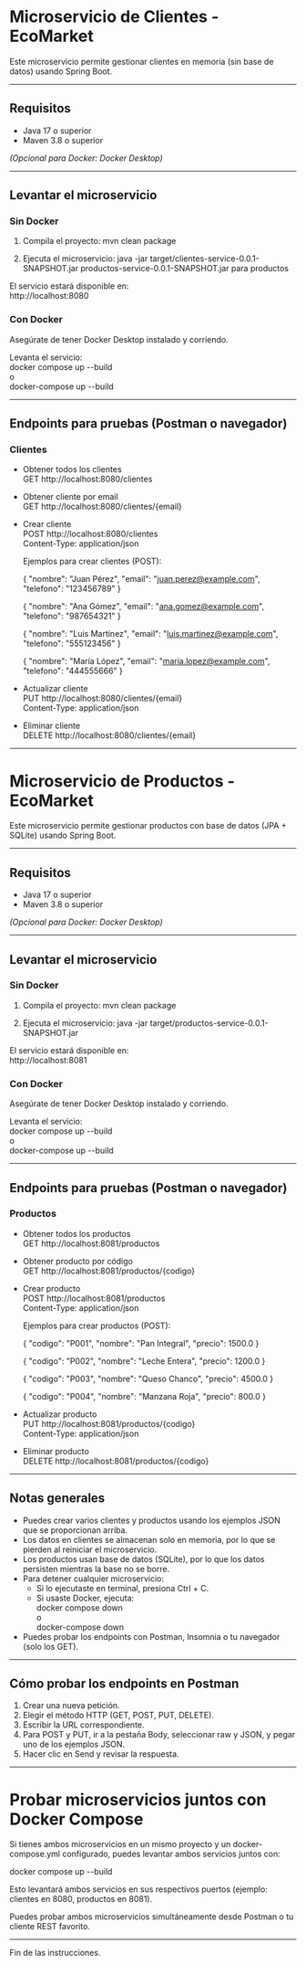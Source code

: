 # Microservicio de Clientes - EcoMarket

Este microservicio permite gestionar clientes en memoria (sin base de datos) usando Spring Boot.

---

## Requisitos

- Java 17 o superior
- Maven 3.8 o superior

*(Opcional para Docker: Docker Desktop)*

---

## Levantar el microservicio

### Sin Docker

1. Compila el proyecto:
   mvn clean package

2. Ejecuta el microservicio:
   java -jar target/clientes-service-0.0.1-SNAPSHOT.jar
                    productos-service-0.0.1-SNAPSHOT.jar para productos

El servicio estará disponible en:  
http://localhost:8080

### Con Docker

Asegúrate de tener Docker Desktop instalado y corriendo.

Levanta el servicio:  
docker compose up --build  
o  
docker-compose up --build

---

## Endpoints para pruebas (Postman o navegador)

### Clientes

- Obtener todos los clientes  
  GET http://localhost:8080/clientes

- Obtener cliente por email  
  GET http://localhost:8080/clientes/{email}

- Crear cliente  
  POST http://localhost:8080/clientes  
  Content-Type: application/json

  Ejemplos para crear clientes (POST):

  {
    "nombre": "Juan Pérez",
    "email": "juan.perez@example.com",
    "telefono": "123456789"
  }

  {
    "nombre": "Ana Gómez",
    "email": "ana.gomez@example.com",
    "telefono": "987654321"
  }

  {
    "nombre": "Luis Martínez",
    "email": "luis.martinez@example.com",
    "telefono": "555123456"
  }

  {
    "nombre": "María López",
    "email": "maria.lopez@example.com",
    "telefono": "444555666"
  }

- Actualizar cliente  
  PUT http://localhost:8080/clientes/{email}  
  Content-Type: application/json

- Eliminar cliente  
  DELETE http://localhost:8080/clientes/{email}

---

# Microservicio de Productos - EcoMarket

Este microservicio permite gestionar productos con base de datos (JPA + SQLite) usando Spring Boot.

---

## Requisitos

- Java 17 o superior
- Maven 3.8 o superior

*(Opcional para Docker: Docker Desktop)*

---

## Levantar el microservicio

### Sin Docker

1. Compila el proyecto:
   mvn clean package

2. Ejecuta el microservicio:
   java -jar target/productos-service-0.0.1-SNAPSHOT.jar

El servicio estará disponible en:  
http://localhost:8081

### Con Docker

Asegúrate de tener Docker Desktop instalado y corriendo.

Levanta el servicio:  
docker compose up --build  
o  
docker-compose up --build

---

## Endpoints para pruebas (Postman o navegador)

### Productos

- Obtener todos los productos  
  GET http://localhost:8081/productos

- Obtener producto por código  
  GET http://localhost:8081/productos/{codigo}

- Crear producto  
  POST http://localhost:8081/productos  
  Content-Type: application/json

  Ejemplos para crear productos (POST):

  {
    "codigo": "P001",
    "nombre": "Pan Integral",
    "precio": 1500.0
  }

  {
    "codigo": "P002",
    "nombre": "Leche Entera",
    "precio": 1200.0
  }

  {
    "codigo": "P003",
    "nombre": "Queso Chanco",
    "precio": 4500.0
  }

  {
    "codigo": "P004",
    "nombre": "Manzana Roja",
    "precio": 800.0
  }

- Actualizar producto  
  PUT http://localhost:8081/productos/{codigo}  
  Content-Type: application/json

- Eliminar producto  
  DELETE http://localhost:8081/productos/{codigo}

---

## Notas generales

- Puedes crear varios clientes y productos usando los ejemplos JSON que se proporcionan arriba.
- Los datos en clientes se almacenan solo en memoria, por lo que se pierden al reiniciar el microservicio.
- Los productos usan base de datos (SQLite), por lo que los datos persisten mientras la base no se borre.
- Para detener cualquier microservicio:  
  - Si lo ejecutaste en terminal, presiona Ctrl + C.  
  - Si usaste Docker, ejecuta:  
    docker compose down  
    o  
    docker-compose down
- Puedes probar los endpoints con Postman, Insomnia o tu navegador (solo los GET).

---

## Cómo probar los endpoints en Postman

1. Crear una nueva petición.
2. Elegir el método HTTP (GET, POST, PUT, DELETE).
3. Escribir la URL correspondiente.
4. Para POST y PUT, ir a la pestaña Body, seleccionar raw y JSON, y pegar uno de los ejemplos JSON.
5. Hacer clic en Send y revisar la respuesta.

---

# Probar microservicios juntos con Docker Compose

Si tienes ambos microservicios en un mismo proyecto y un docker-compose.yml configurado, puedes levantar ambos servicios juntos con:

docker compose up --build

Esto levantará ambos servicios en sus respectivos puertos (ejemplo: clientes en 8080, productos en 8081).

Puedes probar ambos microservicios simultáneamente desde Postman o tu cliente REST favorito.

---

Fin de las instrucciones.
